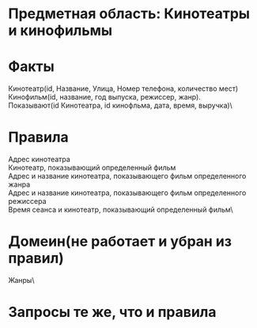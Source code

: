 # Предметная область: Кинотеатры и кинофильмы
# Факты
Кинотеатр(id, Название, Улица, Номер телефона, количество мест)\
Кинофильм(id, название, год выпуска, режиссер, жанр). \
Показывают(id Кинотеатра, id кинофльма, дата,  время, выручка)\
# Правила
Адрес кинотеатра\
Кинотеатр, показывающий определенный фильм\
Адрес и название кинотеатра, показывающего фильм определенного жанра\
Адрес и название кинотеатра, показывающего фильм определенного режиссера\
Время сеанса и кинотеатр, показывающий определенный фильм\
# Домеин(не работает и убран из правил)
Жанры\
# Запросы те же, что и правила
